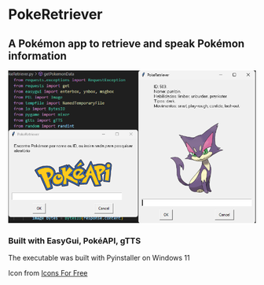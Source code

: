 # PokeRetriever
## A Pokémon app to retrieve and **speak** **Pokémon information**
![Alt img](https://github.com/AdamWellsBelialFuneral/PokeRetriever/blob/4def5380285571e5471e6548a1efcf9620627c95/PokeRetriever.png)

### Built with EasyGui, PokéAPI, gTTS


The executable was built with Pyinstaller on Windows 11


Icon from [Icons For Free](https://icons-for-free.com/pikachu+pokeball+pokemon+icon-1320184857556086253/)
